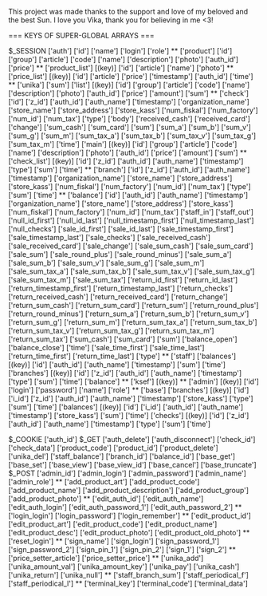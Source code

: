 This project was made thanks to the support and love of my beloved and the best Sun. I love you Vika, thank you for believing in me <3!

=== KEYS OF SUPER-GLOBAL ARRAYS ===

$_SESSION
	['auth']
		['id']
		['name']
		['login']
		['role']
**
	['product']
		['id']
		['group']
		['article']
		['code']
		['name']
		['description']
		['photo']
		['auth_id']
		['price']
**
	['product_list']
		[(key)]
			['id']
			['article']
			['name']
			['photo']
**
	['price_list']
		[(key)]
			['id']
			['article']
			['price']
			['timestamp']
			['auth_id']
			['time']
**
	['unika']
		['sum']
		['list']
			[(key)]
				['id']
				['group']
				['article']
				['code']
				['name']
				['description']
				['photo']
				['auth_id']
				['price']
				['amount']
				['sum']
**
	['check']
		['id']
		['z_id']
		['auth_id']
		['auth_name']
		['timestamp']
		['organization_name']
		['store_name']
		['store_address']
		['store_kass']
		['num_fiskal']
		['num_factory']
		['num_id']
		['num_tax']
		['type']
		['body']
		['received_cash']
		['received_card']
		['change']
		['sum_cash']
		['sum_card']
		['sum']
		['sum_a']
		['sum_b']
		['sum_v']
		['sum_g']
		['sum_m']
		['sum_tax_a']
		['sum_tax_b']
		['sum_tax_v']
		['sum_tax_g']
		['sum_tax_m']
		['time']
		['main']
		  [(key)]
			['id']
			['group']
			['article']
			['code']
			['name']
			['description']
			['photo']
			['auth_id']
			['price']
			['amount']
			['sum']
**
	['check_list']
		[(key)]
			['id']
			['z_id']
			['auth_id']
			['auth_name']
			['timestamp']
			['type']
			['sum']
			['time']
**
	['branch']
		['id']
		['z_id']
		['auth_id']
		['auth_name']
		['timestamp']
		['organization_name']
		['store_name']
		['store_address']
		['store_kass']
		['num_fiskal']
		['num_factory']
		['num_id']
		['num_tax']
		['type']
		['sum']
		['time']
**
	['balance']
		['id']
		['auth_id']
		['auth_name']
		['timestamp']
		['organization_name']
		['store_name']
		['store_address']
		['store_kass']
		['num_fiskal']
		['num_factory']
		['num_id']
		['num_tax']
		['staff_in']
		['staff_out']
		['null_id_first']
		['null_id_last']
		['null_timestamp_first']
		['null_timestamp_last']
		['null_checks']
		['sale_id_first']
		['sale_id_last']
		['sale_timestamp_first']
		['sale_timestamp_last']
		['sale_checks']
		['sale_received_cash']
		['sale_received_card']
		['sale_change']
		['sale_sum_cash']
		['sale_sum_card']
		['sale_sum']
		['sale_round_plus']
		['sale_round_minus']
		['sale_sum_a']
		['sale_sum_b']
		['sale_sum_v']
		['sale_sum_g']
		['sale_sum_m']
		['sale_sum_tax_a']
		['sale_sum_tax_b']
		['sale_sum_tax_v']
		['sale_sum_tax_g']
		['sale_sum_tax_m']
		['sale_sum_tax']
		['return_id_first']
		['return_id_last']
		['return_timestamp_first']
		['return_timestamp_last']
		['return_checks']
		['return_received_cash']
		['return_received_card']
		['return_change']
		['return_sum_cash']
		['return_sum_card']
		['return_sum']
		['return_round_plus']
		['return_round_minus']
		['return_sum_a']
		['return_sum_b']
		['return_sum_v']
		['return_sum_g']
		['return_sum_m']
		['return_sum_tax_a']
		['return_sum_tax_b']
		['return_sum_tax_v']
		['return_sum_tax_g']
		['return_sum_tax_m']
		['return_sum_tax']
		['sum_cash']
		['sum_card']
		['sum']
		['balance_open']
		['balance_close']
		['time']
		['sale_time_first']
		['sale_time_last']
		['return_time_first']
		['return_time_last']
		['type']
**
	['staff']
		['balances']
			[(key)]
				['id']
				['auth_id']
				['auth_name']
				['timestamp']
				['sum']
				['time']
		['branches']
			[(key)]
				['id']
				['z_id']
				['auth_id']
				['auth_name']
				['timestamp']
				['type']
				['sum']
				['time']
		['balance']
**
	['ksef']
		[(key)]
**
	['admin']
		[(key)]
			['id']
			['login']
			['password']
			['name']
			['role']
**
	['base']
		['branches']
			[(key)]
				['id']
				['i_id']
				['z_id']
				['auth_id']
				['auth_name']
				['timestamp']
				['store_kass']
				['type']
				['sum']
				['time']
		['balances']
			[(key)]
				['id']
				['i_id']
				['auth_id']
				['auth_name']
				['timestamp']
				['store_kass']
				['sum']
				['time']
		['checks']
			[(key)]
				['id']
				['z_id']
				['auth_id']
				['auth_name']
				['timestamp']
				['type']
				['sum']
				['time']
		
$_COOKIE
	['auth_id']
$_GET
	['auth_delete']
	['auth_disconnect']
	['check_id']
	['check_data']
	['product_code']
	['product_id']
	['product_delete']
	['unika_del']
	['staff_balance']
	['branch_id']
	['balance_id']
	['base_get']
	['base_set']
	['base_view']
	['base_view_id']
	['base_cancel']
	['base_truncate']
$_POST
	['admin_id']
	['admin_login']
	['admin_password']
	['admin_name']
	['admin_role']
**
	['add_product_art']
	['add_product_code']
	['add_product_name']
	['add_product_description']
	['add_product_group']
	['add_product_photo']
**
	['edit_auth_id']
	['edit_auth_name']
	['edit_auth_login']
	['edit_auth_password_1']
	['edit_auth_password_2']
**
	['login_login']
	['login_password']
	['login_remember']
**
	['edit_product_id']
	['edit_product_art']
	['edit_product_code']
	['edit_product_name']
	['edit_product_desc']
	['edit_product_photo']
	['edit_product_old_photo']
**
	['reset_login']
**
	['sign_name']
	['sign_login']
	['sign_password_1']
	['sign_password_2']
	['sign_pin_1']
	['sign_pin_2']
	['sign_1']
	['sign_2']
**
	['price_setter_article']
	['price_setter_price']
**
	['unika_add']
	['unika_amount_val']
	['unika_amount_key']
	['unika_pay']
	['unika_cash']
	['unika_return']
	['unika_null']
**
	['staff_branch_sum']
	['staff_periodical_f']
	['staff_periodical_l']
**
	['terminal_key']
	['terminal_code']
	['terminal_data']
